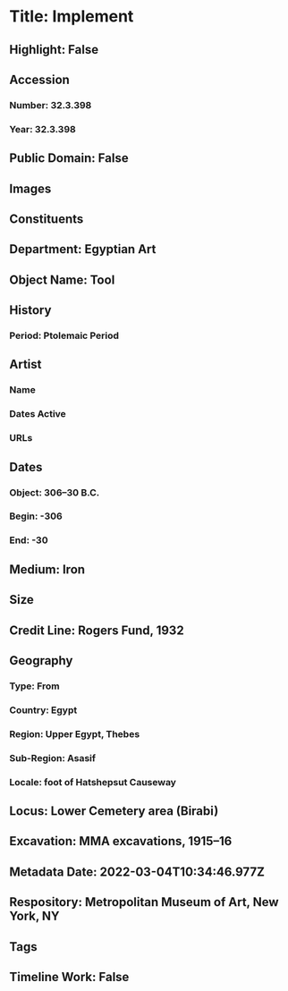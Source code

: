 # Title: Implement
## Highlight: False
## Accession
### Number: 32.3.398
### Year: 32.3.398
## Public Domain: False
## Images
## Constituents
## Department: Egyptian Art
## Object Name: Tool
## History
### Period: Ptolemaic Period
## Artist
### Name
### Dates Active
### URLs
## Dates
### Object: 306–30 B.C.
### Begin: -306
### End: -30
## Medium: Iron
## Size
## Credit Line: Rogers Fund, 1932
## Geography
### Type: From
### Country: Egypt
### Region: Upper Egypt, Thebes
### Sub-Region: Asasif
### Locale: foot of Hatshepsut Causeway
## Locus: Lower Cemetery area (Birabi)
## Excavation: MMA excavations, 1915–16
## Metadata Date: 2022-03-04T10:34:46.977Z
## Respository: Metropolitan Museum of Art, New York, NY
## Tags
## Timeline Work: False